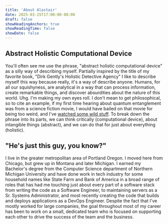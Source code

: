 ```yaml
---
title: 'About Alastair'
date: 2025-03-25T17:00:00-08:00
draft: false
showHeadingAnchors: true
showReadingTime: false
showDate: false
---
```


## Abstract Holistic Computational Device
You'll often see me use the phrase, "abstract holistic computational device" as a silly way of describing myself. Partially inspired by the title of my favorite book, "Dirk Gently's Holistic Detective Agency" I like to describe myself this way because really, it's a way of describe anyone. Humans, for all our squishyness, are analytical in a way that can process information, create remarkable things, and discover absurdities about the nature of this world. Uhg. I'm making my own eyes roll. I don't mean to get philosophical, so to cite an example, if my first time hearing about quantum entanglement was from a science fiction movie, I would have bailed on that movie for being too weird, and I've [watched some wild stuff](https://www.imdb.com/title/tt0061191/). To break down the phrase into its parts, we can think critically (computational device), about intangible things (abstract), and we can do that for just about everything (holistic).

## "He's just this guy, you know?"
I live in the greater metropolitan area of Portland Oregon. I moved here from Chicago, but grew up in Montana and later Michigan. I earned my Bachelor's degree from the Computer Science department of Northern Michigan University and have done work in tech industry for some household names like State Farm and Bank of America in a broad range of roles that has had me touching just about every part of a software stack from writing the code as a Software Engineer, to maintaining servers as a Sr. Systems Administrator, and most recently creating the code that builds and deploys applications as a DevOps Engineer. Despite the fact that I've mostly worked for large companies, the goal throughout most of my career has been to work on a small, dedicated team who is focused on supporting each other to drive the success of the team and the business.
